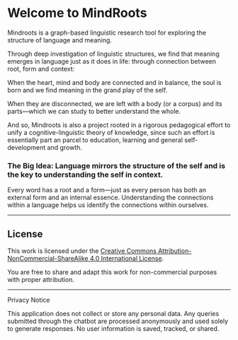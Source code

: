 # Welcome to MindRoots

Mindroots is a graph-based linguistic research tool for exploring the structure of language and meaning.	

Through deep investigation of linguistic structures, we find that meaning emerges in language just as it does in life:  through connection between root, form and context:

When the heart, mind and body are connected and in balance, the soul is born and we find meaning in the grand play of the self.

When they are disconnected, we are left with a body (or a corpus) and its parts—which we can study to better understand the whole.

And so, Mindroots is also a project rooted in a rigorous pedagogical effort to unify a cognitive-linguistic theory of knowledge, since such an effort is essentially part an parcel to education, learning and general self-development and growth.

### The Big Idea: Language mirrors the structure of the self and is the key to understanding the self in context. 

Every word has a root and a form—just as every person has both an external form and an internal essence. Understanding the connections within a language helps us identify the connections within ourselves.

<!-- IMAGE_HERE -->








---

## License

This work is licensed under the [Creative Commons Attribution-NonCommercial-ShareAlike 4.0 International License](http://creativecommons.org/licenses/by-nc-sa/4.0/). 

You are free to share and adapt this work for non-commercial purposes with proper attribution.

---
Privacy Notice

This application does not collect or store any personal data. Any queries submitted through the chatbot are processed anonymously and used solely to generate responses. No user information is saved, tracked, or shared.
